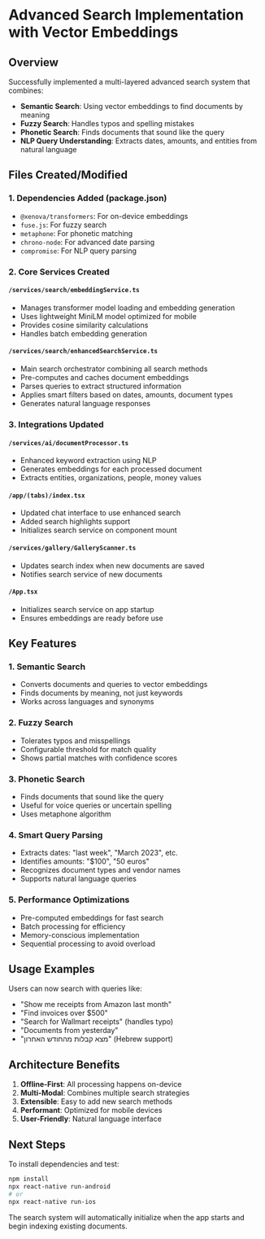 # Advanced Search Implementation with Vector Embeddings

## Overview
Successfully implemented a multi-layered advanced search system that combines:
- **Semantic Search**: Using vector embeddings to find documents by meaning
- **Fuzzy Search**: Handles typos and spelling mistakes  
- **Phonetic Search**: Finds documents that sound like the query
- **NLP Query Understanding**: Extracts dates, amounts, and entities from natural language

## Files Created/Modified

### 1. Dependencies Added (package.json)
- `@xenova/transformers`: For on-device embeddings
- `fuse.js`: For fuzzy search
- `metaphone`: For phonetic matching
- `chrono-node`: For advanced date parsing
- `compromise`: For NLP query parsing

### 2. Core Services Created

#### `/services/search/embeddingService.ts`
- Manages transformer model loading and embedding generation
- Uses lightweight MiniLM model optimized for mobile
- Provides cosine similarity calculations
- Handles batch embedding generation

#### `/services/search/enhancedSearchService.ts`
- Main search orchestrator combining all search methods
- Pre-computes and caches document embeddings
- Parses queries to extract structured information
- Applies smart filters based on dates, amounts, document types
- Generates natural language responses

### 3. Integrations Updated

#### `/services/ai/documentProcessor.ts`
- Enhanced keyword extraction using NLP
- Generates embeddings for each processed document
- Extracts entities, organizations, people, money values

#### `/app/(tabs)/index.tsx`
- Updated chat interface to use enhanced search
- Added search highlights support
- Initializes search service on component mount

#### `/services/gallery/GalleryScanner.ts`
- Updates search index when new documents are saved
- Notifies search service of new documents

#### `/App.tsx`
- Initializes search service on app startup
- Ensures embeddings are ready before use

## Key Features

### 1. Semantic Search
- Converts documents and queries to vector embeddings
- Finds documents by meaning, not just keywords
- Works across languages and synonyms

### 2. Fuzzy Search
- Tolerates typos and misspellings
- Configurable threshold for match quality
- Shows partial matches with confidence scores

### 3. Phonetic Search
- Finds documents that sound like the query
- Useful for voice queries or uncertain spelling
- Uses metaphone algorithm

### 4. Smart Query Parsing
- Extracts dates: "last week", "March 2023", etc.
- Identifies amounts: "$100", "50 euros"
- Recognizes document types and vendor names
- Supports natural language queries

### 5. Performance Optimizations
- Pre-computed embeddings for fast search
- Batch processing for efficiency
- Memory-conscious implementation
- Sequential processing to avoid overload

## Usage Examples

Users can now search with queries like:
- "Show me receipts from Amazon last month"
- "Find invoices over $500"
- "Search for Wallmart receipts" (handles typo)
- "Documents from yesterday"
- "מצא קבלות מהחודש האחרון" (Hebrew support)

## Architecture Benefits

1. **Offline-First**: All processing happens on-device
2. **Multi-Modal**: Combines multiple search strategies
3. **Extensible**: Easy to add new search methods
4. **Performant**: Optimized for mobile devices
5. **User-Friendly**: Natural language interface

## Next Steps

To install dependencies and test:
```bash
npm install
npx react-native run-android
# or
npx react-native run-ios
```

The search system will automatically initialize when the app starts and begin indexing existing documents.